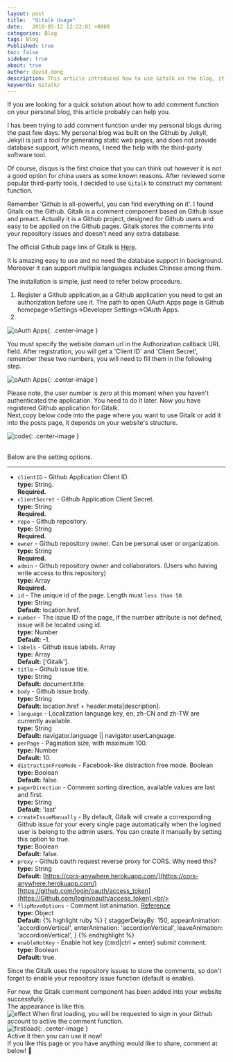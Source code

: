 ```yaml
---
layout: post
title:  "Gitalk Usage"
date:   2018-05-12 12:22:01 +0800
categories: Blog
tags: Blog
Published: true
toc: false
sidebar: true
about: true
author: david.dong
description: This article introduced how to use Gitalk on the blog, it is useful to someone who want to add comment function into the blog.
keywords: Gitalk/
---
```

If you are looking for a quick solution about how to add comment function on your personal blog, this article probably can help you.

I has been trying to add comment function under my personal blogs during the past few days. My personal blog was built on the Github by Jekyll, Jekyll is just a tool for generating static web pages, and does not provide database support, which means, I need the help with the third-party software tool. <br>

Of course, disqus is the first choice that you can think out however it is not a good option for china users as some known reasons. After reviewed some popular third-party tools, I decided to use `Gitalk` to construct my comment function.

Remember 'Github is all-powerful, you can find everything on it'. I found Gitalk on the Github. Gitalk is a comment component based on Github issue and preact. Actually it is a Github project, designed for Github users and easy to be applied on the Github pages. Gitalk stores the comments into your repository issues and doesn't need any extra database.<br>

The official Github page link of Gitalk is [Here](https://Github.com/gitalk/gitalk#install). <br>

It is amazing easy to use and no need the database support in background. Moreover it can support multiple languages includes Chinese among them.

The installation is simple, just need to refer below procedure.

1. Register a Github application,as a Github application you need to get an authorization before use it. The path to open OAuth Apps page is Github homepage->Settings->Developer Settings->OAuth Apps.<br>    
2.  <br>

![oAuth Apps]({{site.cdn_baseurl}}/assets/image/others-gitalk-oauth-apps.png){: .center-image }


You must specify the website domain url in the Authorization callback URL field.
After registration, you will get a 'Client ID' and 'Client Secret', remember these two numbers, you will need to fill them in the following step.    

![oAuth Apps]({{site.cdn_baseurl}}/assets/image/others-gitalk-oauth-apps-clientID.png){: .center-image }


Please note, the user number is zero at this moment when you haven't authenticated the application. You need to do it later.
Now you have registered Github application for Gitalk. <br>
Next,copy below code into the page where you want to use Gitalk or add it into the posts page, it depends on your website's structure. <br>

![code]({{site.cdn_baseurl}}/assets/image/others-gitalk-code.png){: .center-image }

<br>
Below are the setting options.<br>

----------
+ `clientID` - Github Application Client ID. <br/>
   **type:** String. <br/>
	**Required.** <br/>
+ `clientSecret` -  Github Application Client Secret.<br/>
	**type:** String <br/>
	**Required.** <br/>
+ `repo` - Github repository. <br/>
   **type:** String <br/>
	**Required.** <br/>
+ `owner` - Github repository owner. Can be personal user or organization.<br>
   **type:** String <br/>
	**Required.** <br/>   
+ `admin` - Github repository owner and collaborators. (Users who having write access to this repository)<br/>
   **type:** Array <br/>
    **Required.** <br/> 
+ `id` - The unique id of the page. Length must `less than 50`.      
  **type:** String <br/>
  **Default:** location.href.<br/>
+ `number` - The issue ID of the page, if the number attribute is not defined, issue will be located using id.<br/>
  **type:** Number <br/>
  **Default:** -1. <br/>
+ `labels` - Github issue labels. Array<br/>
  **type:** Array <br/>
  **Default:** ['Gitalk'].<br/>
+ `title` - Github issue title.<br/>
  **type:** String <br/>
  **Default:** document.title.<br/>
+ `body` - Github issue body. <br/>
  **type:** String <br/>
  **Default:** location.href + header.meta[description].<br/>
+ `language` - Localization language key, en, zh-CN and zh-TW are currently available.<br/>
  **type:** String <br/>
  **Default:** navigator.language || navigator.userLanguage.<br/>
+ `perPage` - Pagination size, with maximum 100.<br/>
  **type:** Number <br/>
  **Default:** 10. <br/>
+ `distractionFreeMode` - Facebook-like distraction free mode. Boolean<br/>
  **type:** Boolean <br/>
  **Default:** false.<br/>
+ `pagerDirection` - Comment sorting direction, available values are last and first.<br/>
  **type:** String <br/>
  **Default:** 'last' <br/>
+ `createIssueManually` - By default, Gitalk will create a corresponding Github issue for your every single page automatically when the logined user is belong to the admin users. You can create it manually by setting this option to true.<br/>
  **type:** Boolean <br/>
  **Default:** false.<br/>
+ `proxy` - Github oauth request reverse proxy for CORS. Why need this? <br/>
  **type:** String <br/>
  **Default:** [https://cors-anywhere.herokuapp.com/](https://cors-anywhere.herokuapp.com/) [https://github.com/login/oauth/access_token](https://Github.com/login/oauth/access_token).<br/>
+ `flipMoveOptions` - Comment list animation. [Reference](https://github.com/joshwcomeau/react-flip-move/blob/master/documentation/enter_leave_animations.md)<br/>
  **type:** Object<br/>
  **Default:**
{% highlight ruby %}
{
      staggerDelayBy: 150,
      appearAnimation: 'accordionVertical',
      enterAnimation: 'accordionVertical',
      leaveAnimation: 'accordionVertical',
}
{% endhighlight %}
+ `enableHotKey` - Enable hot key (cmd|ctrl + enter) submit comment. <br/>
  **type:** Boolean <br/>
  **Default:** true.<br/>

Since the Gitalk uses the repository issues to store the comments, so don't forget to enable your repository issue function (default is enable).<br>

For now, the Gitalk comment component has been added into your website successfully.<br>
The appearance is like this.<br>
![effect]({{site.cdn_baseurl}}/assets/image/others-gitalk-effect.png)
When first loading, you will be requested to sign in your Github account to active the comment function.<br>
![firstload]({{site.cdn_baseurl}}/assets/image/others-gitalk-first-loading.png){: .center-image }<br>
Active it then you can use it now!<br>
If you like this page or you have anything would like to share, comment  at below! 🙂 <br>